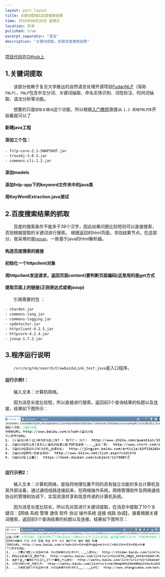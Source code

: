 ```yaml
---
layout: post_layout
title: 关键词提取&百度搜索结果
time: 2016年08月26日 星期五
location: 天津
pulished: true
excerpt_separator: "语法"
description: "关键词提取，抓取百度搜索结果"
---
```

[项目代码在Github上](https://github.com/HeddaZhu/KeywordSearch)

## 1.关键词提取

&#160; &#160; &#160; &#160;该部分依赖于复旦大学推出的自然语言处理开源项目[FudanNLP](https://github.com/xpqiu/fnlp/wiki/quicktutorial)（简称`FNLP`），`FNLP`包含中文分词、关键词抽取、命名实体识别、词性标注、时间词抽取、语法分析等功能。

&#160; &#160; &#160; &#160;想要的只是`提取关键词`这个功能，所以根据[入门教程](https://github.com/xpqiu/fnlp/wiki/quicktutorial)直接从 `1.3 调用FNLP库`开始看就可以了

#### 新建java工程

#### 添加三个包：
```
- fnlp-core-2.1-SNAPSHOT.jar
- trove4j-3.0.3.jar
- commons-cli-1.2.jar
```

#### 添加models

#### 添加fnlp-app下的keyword文件夹中的java类

#### 用KeyWordExtraction.java测试



## 2.百度搜索结果的抓取	

&#160; &#160; &#160; &#160;百度的搜索条件不能多于38个汉字，因此如果问题比较短则可以直接搜索，否则根据提取的关键词进行搜索。
根据返回的html页面，寻找结果节点。在这部分，我采用的是[jsoup](https://jsoup.org/)，一款基于java的html解析器。

#### 构造百度搜索的链接

#### 初始化一个httpclient对象

#### 用httpclient发送请求，返回页面content(要判断页面编码)这里用的是get方式

#### 提取页面上的链接(正则表达式或者jsoup)

&#160; &#160; &#160; &#160;引用需要的包 ：
```
- chardet.jar
- commons-lang.jar
- commons-logging.jar
- cpdetector.jar
- httpclient-4.2.5.jar
- httpcore-4.2.4.jar
- jsoup-1.7.2.jar
```

## 3.程序运行说明

&#160; &#160; &#160; &#160;`/src/org/nk/search/CrawbaiduLink_test.java`是入口程序。

#### 运行示例1：

&#160; &#160; &#160; &#160;输入文本：计算机网络。 

&#160; &#160; &#160; &#160;因为消息长度比较短，所以直接进行搜索，返回前5个查询结果的标题以及连接，结果如下图所示：

<img src="/assets/img/Keyword_Search_1.png" alt="结果图">

#### 运行示例2：

&#160; &#160; &#160; &#160;输入文本：计算机网络，是指将地理位置不同的具有独立功能的多台计算机及其外部设备，通过通信线路连接起来，在网络操作系统，网络管理软件及网络通信协议的管理和协调下，实现资源共享和信息传递的计算机系统。


&#160; &#160; &#160; &#160;因为消息长度比较长，所以先对其进行关键词提取，在消息中提取了10个关键词：【网络  系统   管理   通信   软件   协议   操作系统   连接   线路   协调】，接着根据关键词搜索，返回前5个查询结果的标题以及连接，结果如下图所示：

<img src="/assets/img/Keyword_Search_2.png" alt="结果图">
